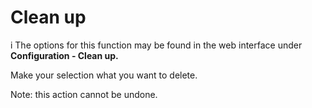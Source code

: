 # Clean up

i The options for this function may be found in the web interface under
**Configuration - Clean up.**

Make your selection what you want to delete.

Note: this action cannot be undone.


